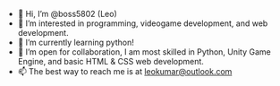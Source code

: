 - 👋 Hi, I’m @boss5802 (Leo)
- 👀 I’m interested in programming, videogame development, and web development.
- 🌱 I’m currently learning python!
- 💞️ I’m open for collaboration, I am most skilled in Python, Unity Game Engine, and basic HTML & CSS web development.  
- 📫 The best way to reach me is at leokumar@outlook.com

<!---
boss5802/boss5802 is a ✨ special ✨ repository because its `README.md` (this file) appears on your GitHub profile.
You can click the Preview link to take a look at your changes.
--->

